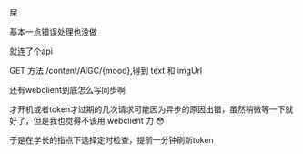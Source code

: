 屎

基本一点错误处理也没做

就连了个api

GET 方法 /content/AIGC/{mood},得到 text 和 imgUrl

还有webclient到底怎么写同步啊

才开机或者token才过期的几次请求可能因为异步的原因出错，虽然稍微等一下就好了，但是我也觉得不该用 webclient 力 😳



于是在学长的指点下选择定时检查，提前一分钟刷新token
